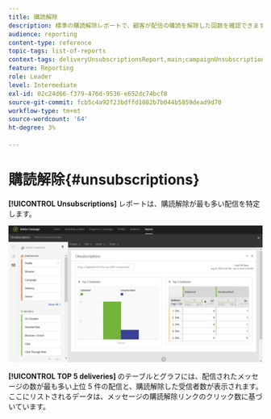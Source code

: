 ```yaml
---
title: 購読解除
description: 標準の購読解除レポートで、顧客が配信の購読を解除した回数を確認できます。
audience: reporting
content-type: reference
topic-tags: list-of-reports
context-tags: deliveryUnsubscriptionsReport,main;campaignUnsubscriptionsReport,main;programUnsubscriptionsReport,main
feature: Reporting
role: Leader
level: Intermediate
exl-id: 02c24d66-f379-476d-9536-e652dc74bcf8
source-git-commit: fcb5c4a92f23bdffd1082b7b044b5859dead9d70
workflow-type: tm+mt
source-wordcount: '64'
ht-degree: 3%

---
```


# 購読解除{#unsubscriptions}

**[!UICONTROL Unsubscriptions]** レポートは、購読解除が最も多い配信を特定します。

![](assets/delivery_reports_unsub.png)

**[!UICONTROL TOP 5 deliveries]** のテーブルとグラフには、配信されたメッセージの数が最も多い上位 5 件の配信と、購読解除した受信者数が表示されます。 ここにリストされるデータは、メッセージの購読解除リンクのクリック数に基づいています。
